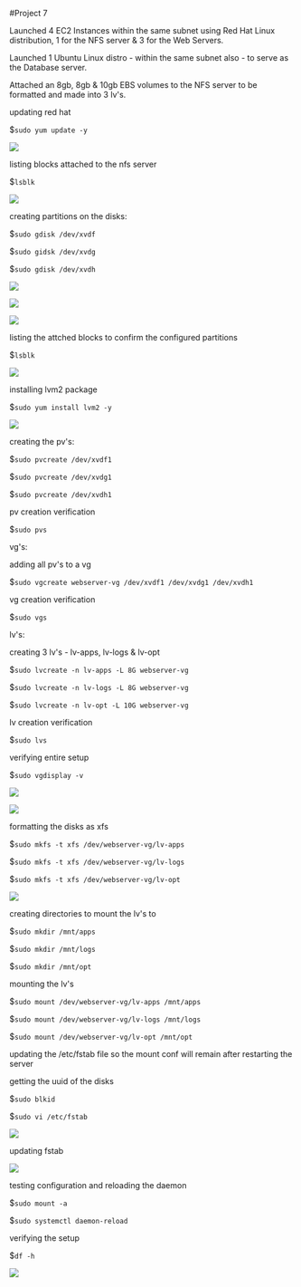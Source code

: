 #Project 7

Launched 4 EC2 Instances within the same subnet using Red Hat Linux distribution, 1 for the NFS server & 3 for the Web Servers. 

Launched 1 Ubuntu Linux distro - within the same subnet also - to serve as the Database server.

Attached an 8gb, 8gb & 10gb EBS volumes to the NFS server to be formatted and made into 3 lv's.

updating red hat

$`sudo yum update -y`

![](images/nfs1.png)

listing blocks attached to the nfs server

$`lsblk`

![](images/nfslsblk2.png)

creating partitions on the disks:

$`sudo gdisk /dev/xvdf`

$`sudo gidsk /dev/xvdg`

$`sudo gdisk /dev/xvdh`

![](images/nfsxvdf3.png)

![](images/nfsxvdg4.png)

![](images/nfsxvdh5.png)

listing the attched blocks to confirm the configured partitions

$`lsblk`

![](images/nfslsblkconf6.png)

installing lvm2 package

$`sudo yum install lvm2 -y`

![](images/nfslvm7.png)

creating the pv's:

$`sudo pvcreate /dev/xvdf1`

$`sudo pvcreate /dev/xvdg1`

$`sudo pvcreate /dev/xvdh1`

pv creation verification

$`sudo pvs` 

vg's:

adding all pv's to a vg

$`sudo vgcreate webserver-vg /dev/xvdf1 /dev/xvdg1 /dev/xvdh1`

vg creation verification

$`sudo vgs`

lv's:

creating 3 lv's - lv-apps, lv-logs & lv-opt

$`sudo lvcreate -n lv-apps -L 8G webserver-vg`

$`sudo lvcreate -n lv-logs -L 8G webserver-vg`

$`sudo lvcreate -n lv-opt -L 10G webserver-vg`

lv creation verification

$`sudo lvs`

verifying entire setup

$`sudo vgdisplay -v`

![](images/nfspvlv8.png)

![](images/nfsvgdisplay9.png)

formatting the disks as xfs 

$`sudo mkfs -t xfs /dev/webserver-vg/lv-apps`

$`sudo mkfs -t xfs /dev/webserver-vg/lv-logs`

$`sudo mkfs -t xfs /dev/webserver-vg/lv-opt`

![](images/nfsxfs10.png)

creating directories to mount the lv's to

$`sudo mkdir /mnt/apps`

$`sudo mkdir /mnt/logs`

$`sudo mkdir /mnt/opt`

mounting the lv's

$`sudo mount /dev/webserver-vg/lv-apps /mnt/apps`

$`sudo mount /dev/webserver-vg/lv-logs /mnt/logs`

$`sudo mount /dev/webserver-vg/lv-opt /mnt/opt`

updating the /etc/fstab file so the mount conf will remain after restarting the server

getting the uuid of the disks

$`sudo blkid`

$`sudo vi /etc/fstab`

![](images/nfsmntfstab11.png)

updating fstab

![](images/nfsfstab12.png)

testing configuration and reloading the daemon

$`sudo mount -a`

$`sudo systemctl daemon-reload`

verifying the setup

$`df -h`

![](images/nfsconfirm13.png)